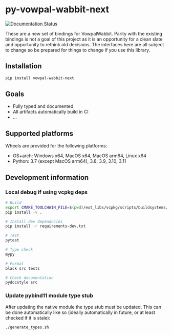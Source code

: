# py-vowpal-wabbit-next

[![Documentation Status](https://readthedocs.org/projects/vowpal-wabbit-next/badge/?version=latest)](https://vowpal-wabbit-next.readthedocs.io/en/latest/?badge=latest)


These are a new set of bindings for VowpalWabbit. Parity with the existing bindings is not a goal of this project as it is an opportunity for a clean slate and opportunity to rethink old decisions. The interfaces here are all subject to change so be prepared for things to change if you use this library.

## Installation

```sh
pip install vowpal-wabbit-next
```

## Goals

- Fully typed and documented
- All artifacts automatically build in CI
- ...

## Supported platforms

Wheels are provided for the following platforms:

- OS+arch: Windows x64, MacOS x64, MacOS arm64, Linux x64
- Python: 3.7 (except MacOS arm64), 3.8, 3.9, 3.10, 3.11

## Development information

### Local debug if using vcpkg deps
```sh
# Build
export CMAKE_TOOLCHAIN_FILE=$(pwd)/ext_libs/vcpkg/scripts/buildsystems/vcpkg.cmake
pip install -v .

# Install dev dependncies
pip install -r requirements-dev.txt

# Test
pytest

# Type check
mypy

# Format
black src tests

# Check documentation
pydocstyle src
```

### Update pybind11 module type stub

After updating the native module the type stub must be updated. This can be done automatically like so (ideally automatically in future, or at least checked if it is stale):
```sh
./generate_types.sh
```

